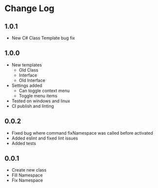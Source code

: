 # Change Log

## 1.0.1

- New C# Class Template bug fix

## 1.0.0

- New templates
  - Old Class
  - Interface
  - Old Interface
- Settings added
  - Can toggle context menu
  - Toggle menu items
- Tested on windows and linux
- CI publish and linting

## 0.0.2

- Fixed bug where command fixNamespace was called before activated
- Added eslint and fixed lint issues
- Added tests

## 0.0.1

- Create new class
- Fill Namespace
- Fix Namespace
